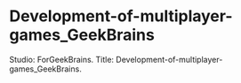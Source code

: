 # Development-of-multiplayer-games_GeekBrains

Studio: ForGeekBrains.
Title: Development-of-multiplayer-games_GeekBrains.
